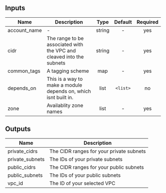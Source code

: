 ## Inputs

| Name | Description | Type | Default | Required |
|------|-------------|:----:|:-----:|:-----:|
| account_name | - | string | - | yes |
| cidr | The range to be associated with the VPC and cleaved into the subnets | string | - | yes |
| common_tags | A tagging scheme | map | - | yes |
| depends_on | This is a way to make a module depends on, which isnt built in. | list | `<list>` | no |
| zone | Availablity zone names | list | - | yes |

## Outputs

| Name | Description |
|------|-------------|
| private_cidrs | The CIDR ranges for your private subnets |
| private_subnets | The IDs of your private subnets |
| public_cidrs | The CIDR ranges for your public subnets |
| public_subnets | The IDs of your public subnets |
| vpc_id | The ID of your selected VPC |

